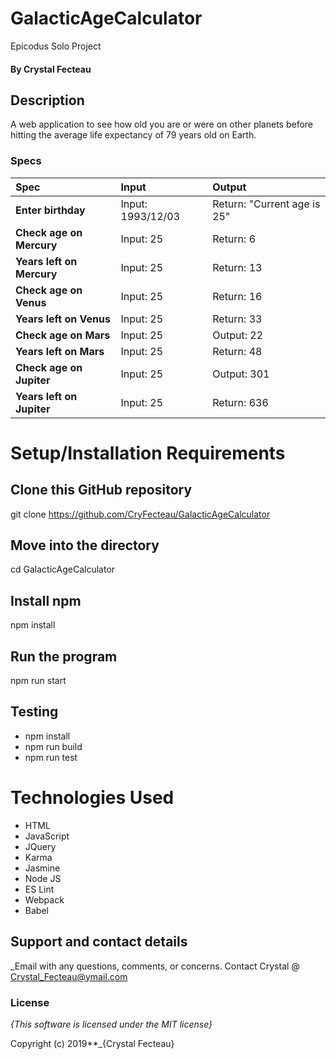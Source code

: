 # GalacticAgeCalculator
Epicodus Solo Project
#### By Crystal Fecteau

## Description
A web application to see how old you are or were on other planets before hitting the average life expectancy of 79 years old on Earth.

### Specs 
| Spec | Input | Output |
| :-------------     | :------------- | :------------- |
| **Enter birthday** | Input: 1993/12/03 | Return: "Current age is 25"|
| **Check age on Mercury** | Input: 25 | Return: 6 |
| **Years left on Mercury** | Input: 25 | Return: 13|
| **Check age on Venus**| Input: 25 | Return: 16 |
| **Years left on Venus** | Input: 25 | Return: 33|
| **Check age on Mars**| Input: 25 | Output: 22 |
| **Years left on Mars** | Input: 25 | Return: 48|
| **Check age on Jupiter** | Input: 25 | Output: 301 |
| **Years left on Jupiter** | Input: 25 | Return: 636|

# Setup/Installation Requirements

## Clone this GitHub repository
git clone https://github.com/CryFecteau/GalacticAgeCalculator

## Move into the directory
cd GalacticAgeCalculator

## Install npm
npm install

## Run the program
npm run start

## Testing
* npm install
* npm run build
* npm run test

# Technologies Used

* HTML
* JavaScript
* JQuery
* Karma
* Jasmine
* Node JS
* ES Lint
* Webpack
* Babel

## Support and contact details

_Email with any questions, comments, or concerns. Contact Crystal @ Crystal_Fecteau@ymail.com

### License

*{This software is licensed under the MIT license}*

Copyright (c) 2019**_{Crystal Fecteau}
